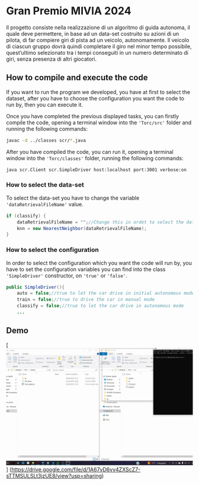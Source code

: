 
# Gran Premio MIVIA 2024

Il progetto consiste nella realizzazione di un algoritmo di guida autonoma, il quale deve permettere, in base ad un data-set costruito su azioni di un pilota, di far compiere giri di pista ad un veicolo, autonomamente.
Il veicolo di ciascun gruppo dovrà quindi completare il giro nel minor tempo possibile, quest’ultimo selezionato tra i tempi conseguiti in un numero determinato di giri, senza presenza di altri giocatori.





## How to compile and execute the code 

If you want to run the program we developed, you have at first to select the dataset, after you have to choose the configuration you want the code to run by, then you can execute it.

Once you have completed the previous displayed tasks, you can firstly compile the code, opening a terminal window into the `'Torc/src'` folder and running the following commands:
```bash
javac -d ../classes scr/*.java
```
After you have compiled the code, you can run it, opening a terminal window into the `'Torc/classes'` folder, running the following commands:
```bash
java scr.Client scr.SimpleDriver host:localhost port:3001 verbose:on
```

### How to select the data-set

To select the data-set you have to change the variable `'dataRetrievalFileName'` value. 
```java
if (classify) {
	dataRetrievalFileName = "";//Change this in ordet to select the dataset path.
    knn = new NearestNeighbor(dataRetrievalFileName);
}
```
### How to select the configuration

In order to select the configuration which you want the code will run by, you have to set the configuration variables you can find into the class `'SimpleDriver'` constructor, on `'true'` or `'false'`.
```java
public SimpleDriver(){
	auto = false;//true to let the car drive in initial autonomous mode
	train = false;//true to drive the car in manual mode
	classify = false;//true to let the car drive in autonomous mode
    ...
```

## Demo

[![Demo](thumbnail.png)]
(https://drive.google.com/file/d/1A67vD6vv4ZXScZ7-sTTMSULSLt3jzUE8/view?usp=sharing)
